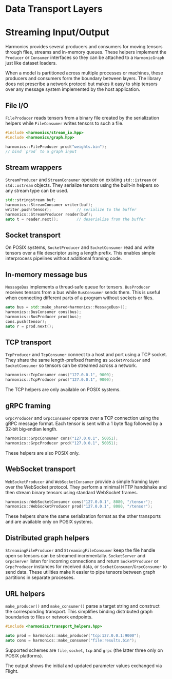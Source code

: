 # Data Transport Layers
# Streaming Input/Output

Harmonics provides several producers and consumers for moving tensors through files, streams and in-memory queues. These helpers implement the `Producer` or `Consumer` interfaces so they can be attached to a `HarmonicGraph` just like dataset loaders.

When a model is partitioned across multiple processes or machines, these producers and consumers form the boundary between layers.  The library does not prescribe a network protocol but makes it easy to ship tensors over any message system implemented by the host application.

## File I/O

`FileProducer` reads tensors from a binary file created by the serialization helpers while `FileConsumer` writes tensors to such a file.

```cpp
#include <harmonics/stream_io.hpp>
#include <harmonics/graph.hpp>

harmonics::FileProducer prod("weights.bin");
// bind `prod` to a graph input
```

## Stream wrappers

`StreamProducer` and `StreamConsumer` operate on existing `std::istream` or `std::ostream` objects. They serialize tensors using the built‑in helpers so any stream type can be used.

```cpp
std::stringstream buf;
harmonics::StreamConsumer writer(buf);
writer.push(tensor);           // serialize to the buffer
harmonics::StreamProducer reader(buf);
auto t = reader.next();        // deserialize from the buffer
```

## Socket transport

On POSIX systems, `SocketProducer` and `SocketConsumer` read and write tensors over a file descriptor using a length prefix. This enables simple interprocess pipelines without additional framing code.

## In‑memory message bus

`MessageBus` implements a thread‑safe queue for tensors. `BusProducer` receives tensors from a bus while `BusConsumer` sends them. This is useful when connecting different parts of a program without sockets or files.

```cpp
auto bus = std::make_shared<harmonics::MessageBus>();
harmonics::BusConsumer cons(bus);
harmonics::BusProducer prod(bus);
cons.push(tensor);
auto r = prod.next();
```

## TCP transport

`TcpProducer` and `TcpConsumer` connect to a host and port using a TCP socket. They share the same length-prefixed framing as `SocketProducer` and `SocketConsumer` so tensors can be streamed across a network.

```cpp
harmonics::TcpConsumer cons("127.0.0.1", 9000);
harmonics::TcpProducer prod("127.0.0.1", 9000);
```

The TCP helpers are only available on POSIX systems.

## gRPC framing

`GrpcProducer` and `GrpcConsumer` operate over a TCP connection using the gRPC
message format. Each tensor is sent with a 1 byte flag followed by a 32‑bit
big‑endian length.

```cpp
harmonics::GrpcConsumer cons("127.0.0.1", 50051);
harmonics::GrpcProducer prod("127.0.0.1", 50051);
```

These helpers are also POSIX only.

## WebSocket transport

`WebSocketProducer` and `WebSocketConsumer` provide a simple framing layer over
the WebSocket protocol. They perform a minimal HTTP handshake and then stream
binary tensors using standard WebSocket frames.

```cpp
harmonics::WebSocketConsumer cons("127.0.0.1", 8080, "/tensor");
harmonics::WebSocketProducer prod("127.0.0.1", 8080, "/tensor");
```

These helpers share the same serialization format as the other transports and
are available only on POSIX systems.


## Distributed graph helpers

`StreamingFileProducer` and `StreamingFileConsumer` keep the file handle open so tensors can be streamed incrementally. `SocketServer` and `GrpcServer` listen for incoming connections and return `SocketProducer` or `GrpcProducer` instances for received data, or `SocketConsumer`/`GrpcConsumer` to send data. These utilities make it easier to pipe tensors between graph partitions in separate processes.

## URL helpers

`make_producer()` and `make_consumer()` parse a target string and construct the corresponding transport. This simplifies binding distributed graph boundaries to files or network endpoints.

```cpp
#include <harmonics/transport_helpers.hpp>

auto prod = harmonics::make_producer("tcp:127.0.0.1:9000");
auto cons = harmonics::make_consumer("file:results.bin");
```

Supported schemes are `file`, `socket`, `tcp` and `grpc` (the latter three only on POSIX platforms).


The output shows the initial and updated parameter values exchanged via Flight.

